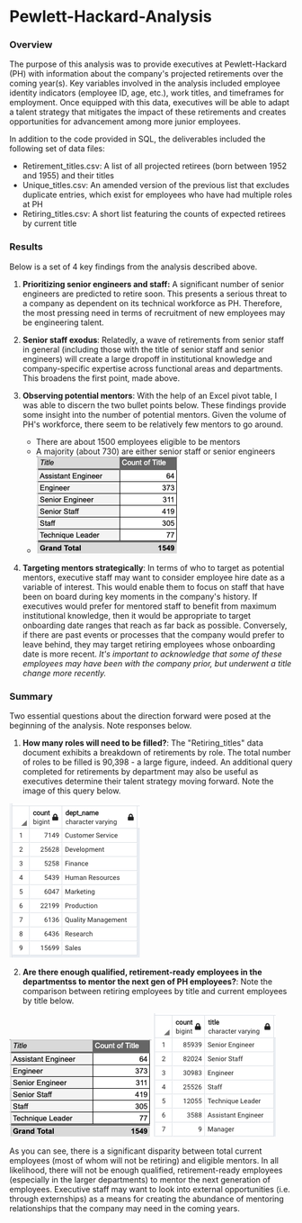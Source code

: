 # Pewlett-Hackard-Analysis

### Overview
The purpose of this analysis was to provide executives at Pewlett-Hackard (PH) with information about the company's projected retirements over the coming year(s). Key variables involved in the analysis included employee identity indicators (employee ID, age, etc.), work titles, and timeframes for employment. Once equipped with this data, executives will be able to adapt a talent strategy that mitigates the impact of these retirements and creates opportunities for advancement among more junior employees.

In addition to the code provided in SQL, the deliverables included the following set of data files:

- Retirement_titles.csv: A list of all projected retirees (born between 1952 and 1955) and their titles
- Unique_titles.csv: An amended version of the previous list that excludes duplicate entries, which exist for employees who have had multiple roles at PH
- Retiring_titles.csv: A short list featuring the counts of expected retirees by current title

### Results
Below is a set of 4 key findings from the analysis described above.

1. **Prioritizing senior engineers and staff:** A significant number of senior engineers are predicted to retire soon. This presents a serious threat to a company as dependent on its technical workforce as PH. Therefore, the most pressing need in terms of recruitment of new employees may be engineering talent.
2. **Senior staff exodus**: Relatedly, a wave of retirements from senior staff in general (including those with the title of senior staff and senior engineers) will create a large dropoff in institutional knowledge and company-specific expertise across functional areas and departments. This broadens the first point, made above.
3. **Observing potential mentors**: With the help of an Excel pivot table, I was able to discern the two bullet points below. These findings provide some insight into the number of potential mentors. Given the volume of PH's workforce, there seem to be relatively few mentors to go around.

	- There are about 1500 employees eligible to be mentors
	- A majority (about 730) are either senior staff or senior engineers
	- ![mentor pivot](https://github.com/temersonzetina/Pewlett-Hackard-Analysis/blob/main/Data/retiree_count_by_title.png)

4. **Targeting mentors strategically**: In terms of who to target as potential mentors, executive staff may want to consider employee hire date as a variable of interest. This would enable them to focus on staff that have been on board during key moments in the company's history. If executives would prefer for mentored staff to benefit from maximum institutional knowledge, then it would be appropriate to target onboarding date ranges that reach as far back as possible. Conversely, if there are past events or processes that the company would prefer to leave behind, they may target retiring employees whose onboarding date is more recent. *It's important to acknowledge that some of these employees may have been with the company prior, but underwent a title change more recently.*

### Summary
Two essential questions about the direction forward were posed at the beginning of the analysis. Note responses below.

1. **How many roles will need to be filled?**: The "Retiring_titles" data document exhibits a breakdown of retirements by role. The total number of roles to be filled is 90,398 - a large figure, indeed. An additional query completed for retirements by department may also be useful as executives determine their talent strategy moving forward. Note the image of this query below. 

![retirees by dept](https://github.com/temersonzetina/Pewlett-Hackard-Analysis/blob/main/Data/retirees_by_department.png)

2. **Are there enough qualified, retirement-ready employees in the departmentss to mentor the next gen of PH employees?**: Note the comparison between retiring employees by title and current employees by title below.

![mentor pivot](https://github.com/temersonzetina/Pewlett-Hackard-Analysis/blob/main/Data/retiree_count_by_title.png)
![current employees by title](https://github.com/temersonzetina/Pewlett-Hackard-Analysis/blob/main/Data/current_employees_by_title.png)	

As you can see, there is a significant disparity between total current employees (most of whom will not be retiring) and eligible mentors. In all likelihood, there will not be enough qualified, retirement-ready employees (especially in the larger departments) to mentor the next generation of employees. Executive staff may want to look into external opportunities (i.e. through externships) as a means for creating the abundance of mentoring relationships that the company may need in the coming years.













